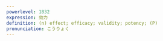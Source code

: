 ```yaml
---
powerlevel: 1832
expression: 効力
definition: (n) effect; efficacy; validity; potency; (P)
pronunciation: こうりょく
---
```

